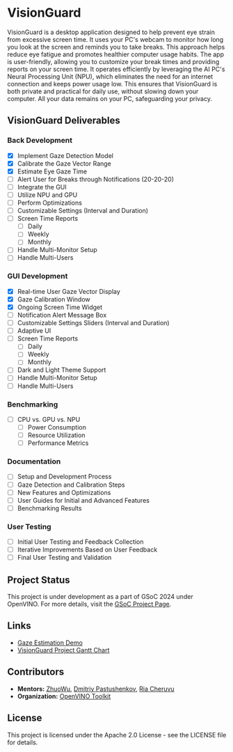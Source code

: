 # VisionGuard

VisionGuard is a desktop application designed to help prevent eye strain from excessive screen time. It uses your PC's webcam to monitor how long you look at the screen and reminds you to take breaks. This approach helps reduce eye fatigue and promotes healthier computer usage habits. The app is user-friendly, allowing you to customize your break times and providing reports on your screen time. It operates efficiently by leveraging the AI PC's Neural Processing Unit (NPU), which eliminates the need for an internet connection and keeps power usage low. This ensures that VisionGuard is both private and practical for daily use, without slowing down your computer. All your data remains on your PC, safeguarding your privacy.

## VisionGuard Deliverables

### Back Development
- [x] Implement Gaze Detection Model
- [x] Calibrate the Gaze Vector Range
- [x] Estimate Eye Gaze Time
- [ ] Alert User for Breaks through Notifications (20-20-20)
- [ ] Integrate the GUI
- [ ] Utilize NPU and GPU
- [ ] Perform Optimizations
- [ ] Customizable Settings (Interval and Duration)
- [ ] Screen Time Reports
  - [ ] Daily
  - [ ] Weekly
  - [ ] Monthly
- [ ] Handle Multi-Monitor Setup
- [ ] Handle Multi-Users

### GUI Development
- [x] Real-time User Gaze Vector Display
- [x] Gaze Calibration Window
- [x] Ongoing Screen Time Widget
- [ ] Notification Alert Message Box
- [ ] Customizable Settings Sliders (Interval and Duration)
- [ ] Adaptive UI
- [ ] Screen Time Reports
  - [ ] Daily
  - [ ] Weekly
  - [ ] Monthly
- [ ] Dark and Light Theme Support
- [ ] Handle Multi-Monitor Setup
- [ ] Handle Multi-Users

### Benchmarking
- [ ] CPU vs. GPU vs. NPU
  - [ ] Power Consumption
  - [ ] Resource Utilization
  - [ ] Performance Metrics

### Documentation
- [ ] Setup and Development Process
- [ ] Gaze Detection and Calibration Steps
- [ ] New Features and Optimizations
- [ ] User Guides for Initial and Advanced Features
- [ ] Benchmarking Results

### User Testing
- [ ] Initial User Testing and Feedback Collection
- [ ] Iterative Improvements Based on User Feedback
- [ ] Final User Testing and Validation

## Project Status
This project is under development as a part of GSoC 2024 under OpenVINO. For more details, visit the [GSoC Project Page](https://summerofcode.withgoogle.com/programs/2024/projects/QUbIeRAM).

## Links
- [Gaze Estimation Demo](https://docs.openvino.ai/2024/omz_demos_gaze_estimation_demo_cpp.html)
- [VisionGuard Project Gantt Chart](https://docs.google.com/spreadsheets/d/1CfnZK7eUM7_uEG4tkpvwrrlmc7pPPsqp847bD5i0BZQ/edit?usp=sharing)

## Contributors
- **Mentors:** [ZhuoWu](https://github.com/zhuo-yoyowz), [Dmitriy Pastushenkov](https://github.com/DimaPastushenkov), [Ria Cheruvu](https://github.com/riacheruvu)
- **Organization:** [OpenVINO Toolkit](https://github.com/openvinotoolkit)

## License
This project is licensed under the Apache 2.0 License - see the LICENSE file for details.
